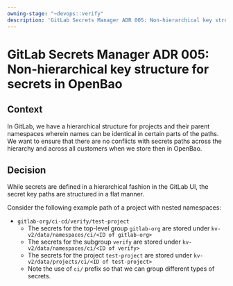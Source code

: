 ```yaml
---
owning-stage: "~devops::verify"
description: 'GitLab Secrets Manager ADR 005: Non-hierarchical key structure for secrets in OpenBao'
---
```


# GitLab Secrets Manager ADR 005: Non-hierarchical key structure for secrets in OpenBao

## Context

In GitLab, we have a hierarchical structure for projects and their parent namespaces wherein names can be identical in certain parts of the paths. We want to ensure that there are no conflicts with secrets paths across the hierarchy and across all customers when we store then in OpenBao.

## Decision

While secrets are defined in a hierarchical fashion in the GitLab UI, the secret key paths are structured in a flat manner.

Consider the following example path of a project with nested namespaces:

- `gitlab-org/ci-cd/verify/test-project`
  - The secrets for the top-level group `gitlab-org` are stored under `kv-v2/data/namespaces/ci/<ID of gitlab-org>`
  - The secrets for the subgroup `verify` are stored under `kv-v2/data/namespaces/ci/<ID of verify>`
  - The secrets for the project `test-project` are stored under `kv-v2/data/projects/ci/<ID of test-project>`
  - Note the use of `ci/` prefix so that we can group different types of secrets.
